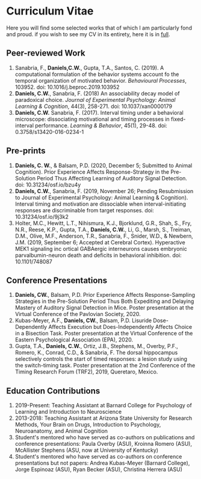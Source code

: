 # Curriculum Vitae

Here you will find some selected works that of which I am particularly fond and proud. if you wish to see my CV in its entirety, here it is in [full](https://www.dropbox.com/s/lzabzo5ilvzxrch/CV_newversion.pdf?dl=0). 

## Peer-reviewed Work 

1. Sanabria, F., **Daniels,C.W.**, Gupta, T.A., Santos, C. (2019). A computational formulation of the behavior systems account fo the temporal organization of motivated behavior. *Behavioural Processes*, 103952. doi: 10.1016/j.beproc.2019.103952
2. **Daniels, C.W.**, Sanabria, F. (2018) An associability decay model of paradoxical choice. *Journal of Experimental Psychology: Animal Learning & Cognition*, 44(3), 258-271. doi: 10.1037/xan0000179
3. **Daniels, C.W.** Sanabria, F. (2017). Interval timing under a behavioral microscope: dissociating motivational and timing processes in fixed-interval performance. *Learning & Behavior*, 45(1), 29-48. doi: 0.3758/s13420-016-0234-1

## Pre-prints

1. **Daniels, C. W.**, & Balsam, P.D. (2020, December 5; Submitted to Animal Cognition). Prior Experience Affects Response-Strategy in the Pre-Solution Period Thus Affecting Learning of Auditory Signal Detection. doi: 10.31234/osf.io/bzu4y
2. **Daniels, C.W.**, Sanabria, F. (2019, November 26; Pending Resubmission to Journal of Experimental Psychology: Animal Learning & Cognition). Interval timing and motivation are dissociable when interval-initiating responses are discriminable from target responses. doi: 10.31234/osf.io/9j3k2
3. Holter, M.C., Hewitt, L.T., Nihismura, K.J., Bjorklund, G.R., Shah, S., Fry, N.R., Reese, K.P., Gupta, T.A., **Daniels, C.W.**, Li, G., Marsh, S., Treiman, D.M., Olive, M.F., Anderson, T.R., Sanabria, F., Snider, W.D., & Newbern, J.M. (2019, September 6; Accepted at Cerebral Cortex). Hyperactive MEK1 signaling inc ortical GABAergic interneurons causes embryonic parvalbumin-neuron death and deficits in behavioral inhibition. doi: 10.1101/748087

## Conference Presentations

1. **Daniels, CW.**, Balsam, P.D. Prior Experience Affects Response-Sampling Strategies in the Pre-Solution Period Thus Both Expediting and Delaying Mastery of Auditory Signal Detection in Mice. Poster presentation at the Virtual Conference of the Pavlovian Society, 2020.
2. Kubas-Meyer, A.F., **Daniels, CW.**, Balsam, P.D. Lisuride Dose-Dependently Affects Execution but Does-Independently Affects Choice in a Bisection Task. Poster presentation at the Virtual Conference of the Eastern Psychological Association (EPA), 2020. 
3. Gupta, T.A., **Daniels, C.W.**, Ortiz, J.B., Stephens, M., Overby, P.F., Romero, K., Conrad, C.D., & Sanabria, F. The dorsal hippocampus selectively controls the start of timed responses: a lesion study using the switch-timing task. Poster presentation at the 2nd Conference of the Timing Research Forum (TRF2), 2019, Queretaro, Mexico.



## Education Contributions

1. 2019-Present: Teaching Assistant at Barnard College for Psychology of Learning and Introduction to Neuroscience
2. 2013-2018: Teaching Assistant at Arizona State University for Research Methods, Your Brain on Drugs, Introduction to Psychology, Neuroanatomy, and Animal Cognition
3. Student's mentored who have served as co-authors on publications and conference presentations: Paula Overby (ASU), Kroinna Romero (ASU), McAllister Stephens (ASU, now at University of Kentucky)
4. Student's mentored who have served as co-authors on conference presentations but not papers: Andrea Kubas-Meyer (Barnard College), Jorge Espinoaz (ASU), Ryan Becker (ASU), Christina Herrera (ASU)


